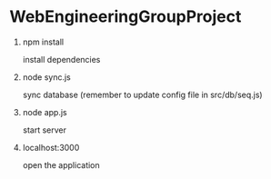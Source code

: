 # WebEngineeringGroupProject
1. npm install

    install dependencies
2. node sync.js

    sync database (remember to update config file in src/db/seq.js)
3. node app.js

    start server
4. localhost:3000

    open the application

